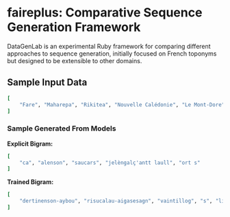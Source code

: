 # faireplus: Comparative Sequence Generation Framework

DataGenLab is an experimental Ruby framework for comparing different approaches to sequence generation, initially focused on French toponyms but designed to be extensible to other domains.

## Sample Input Data
```ruby
[
    "Fare", "Maharepa", "Rikitea", "Nouvelle Calédonie", "Le Mont-Dore", "La Foa", "Païta", "Boulari", "Port-Laguerre", "Pays de la Loire", "Département de Maine-et-Loire", "Département de la Vendée", "Département de la Sarthe", "Département de la Mayenne", "Département de la Loire-Atlantique"
]
```
### Sample Generated From Models
**Explicit Bigram:**
```ruby
[
    "ca", "alenson", "saucars", "jelèngalç'antt laull", "ort s"
]
```

**Trained Bigram:**
```ruby
[
    "dertinenson-aybou", "risucalau-aigasesagn", "vaintillog", "s", "licailint ve-mômbrer"
]
```


